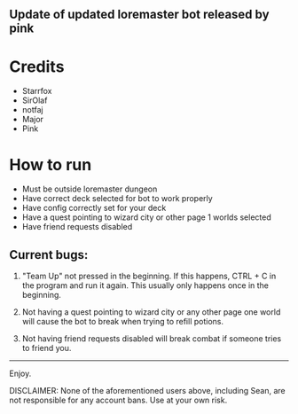 ## Update of updated loremaster bot released by pink

# Credits
- Starrfox
- SirOlaf
- notfaj
- Major
- Pink

# How to run
- Must be outside loremaster dungeon
- Have correct deck selected for bot to work properly
- Have config correctly set for your deck
- Have a quest pointing to wizard city or other page 1 worlds selected
- Have friend requests disabled

## Current bugs:
1) "Team Up" not pressed in the beginning. If this happens, CTRL + C in the
program and run it again. This usually only happens once in the beginning. 

2) Not having a quest pointing to wizard city or any other page one world will
cause the bot to break when trying to refill potions.

3) Not having friend requests disabled will break combat if someone tries to 
friend you.
---------------------------------------------------------------------------------
Enjoy. 

DISCLAIMER: None of the aforementioned users above, including Sean,
are not responsible for any account bans. Use at your own risk. 
